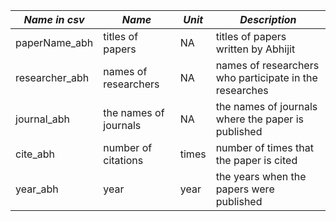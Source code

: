 | *Name in csv*  | *Name* | *Unit* | *Description* |
| ------------- | ------------- | -------------- | ------------- |
|paperName_abh|titles of papers| NA| titles of papers written by Abhijit |
|researcher_abh | names of researchers| NA | names of researchers who participate in the researches|
|journal_abh| the names of journals | NA| the names of journals where the paper is published|
|cite_abh| number of citations| times| number of times that the paper is cited|
|year_abh| year| year| the years when the papers were published|